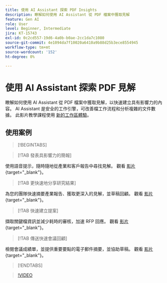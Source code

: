 ```yaml
---
title: 使用 AI Assistant 探索 PDF Insights
description: 瞭解如何使用 AI Assistant 從 PDF 檔案中獲取見解
feature: Gen AI
role: User
level: Beginner, Intermediate
jira: KT-15743
exl-id: 0c2cd557-19d6-4a0b-b0ae-2cc1da7c1080
source-git-commit: 4e1094da7f10020a6410a9b88d25b3ece8554945
workflow-type: tm+mt
source-wordcount: '152'
ht-degree: 0%

---
```


# 使用 AI Assistant 探索 PDF 見解

瞭解如何使用 AI Assistant 從 PDF 檔案中獲取見解，以快速建立具有影響力的內容。 AI Assistant 是安全的工作引擎，可改善檔工作流程和分析複雜的文件數據。 此影片教學課程使用 [新的工作區體驗](new-workspace.md)。

## 使用案例

>[!BEGINTABS]

>[!TAB 發表具影響力的簡報]

使用語音提示，隨時隨地從產業和客戶報告中尋找見解。 觀看 [影片](https://video.tv.adobe.com/v/3428811?quality=12&learn=on&hidetitle=true){target="_blank"}。

>[!TAB 更快速地分享研究結果]

為您的團隊快速摘要產業報告、獲取更深入的見解，並草稿回顧。 觀看 [影片](https://video.tv.adobe.com/v/3427286?quality=12&learn=on&hidetitle=true){target="_blank"}。

>[!TAB 快速建立提案]

擷取關鍵檔資訊並減少耗時的審核，加速 RFP 回應。 觀看 [影片](https://video.tv.adobe.com/v/3428639?quality=12&learn=on&hidetitle=true){target="_blank"}。

>[!TAB 傳送快速會議回顧]

檢閱會議成績單，並提供重要要點的電子郵件摘要，並協助草稿。 觀看 [影片](https://video.tv.adobe.com/v/3427292?quality=12&learn=on&hidetitle=true){target="_blank"}。

>[!ENDTABS]

>[!VIDEO](https://video.tv.adobe.com/v/3430512?quality=12&learn=on&hidetitle=true)
